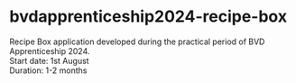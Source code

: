 # bvdapprenticeship2024-recipe-box

Recipe Box application developed during the practical period of BVD Apprenticeship 2024.\
Start date: 1st August\
Duration: 1-2 months
